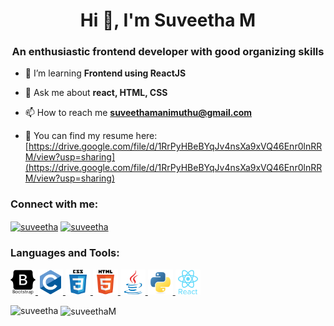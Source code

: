 <h1 align="center">Hi 👋, I'm Suveetha M</h1>
<h3 align="center">An enthusiastic frontend developer with good organizing skills</h3>

- 🌱 I’m learning **Frontend using ReactJS**

- 💬 Ask me about **react, HTML, CSS**

- 📫 How to reach me **suveethamanimuthu@gmail.com**

- 📄 You can find my resume here: [https://drive.google.com/file/d/1RrPyHBeBYqJv4nsXa9xVQ46Enr0lnRRM/view?usp=sharing](https://drive.google.com/file/d/1RrPyHBeBYqJv4nsXa9xVQ46Enr0lnRRM/view?usp=sharing)

<h3 align="left">Connect with me:</h3>
<p align="left">
<a href="https://www.linkedin.com/in/suveetha-m/" target="blank"><img align="center" src="https://raw.githubusercontent.com/rahuldkjain/github-profile-readme-generator/master/src/images/icons/Social/linked-in-alt.svg" alt="suveetha" height="30" width="40" /></a>
<a href="https://leetcode.com/SuveethaM/" target="blank"><img align="center" src="https://raw.githubusercontent.com/rahuldkjain/github-profile-readme-generator/master/src/images/icons/Social/leet-code.svg" alt="suveetha" height="30" width="40" /></a>
</p>

<h3 align="left">Languages and Tools:</h3>
<p align="left"><a href="https://getbootstrap.com" target="_blank" rel="noreferrer"> <img src="https://raw.githubusercontent.com/devicons/devicon/master/icons/bootstrap/bootstrap-plain-wordmark.svg" alt="bootstrap" width="40" height="40"/> </a> <a href="https://www.cprogramming.com/" target="_blank" rel="noreferrer"> <img src="https://raw.githubusercontent.com/devicons/devicon/master/icons/c/c-original.svg" alt="c" width="40" height="40"/> </a> <a href="https://www.w3schools.com/css/" target="_blank" rel="noreferrer"> <img src="https://raw.githubusercontent.com/devicons/devicon/master/icons/css3/css3-original-wordmark.svg" alt="css3" width="40" height="40"/> </a> <a href="https://www.w3.org/html/" target="_blank" rel="noreferrer"> <img src="https://raw.githubusercontent.com/devicons/devicon/master/icons/html5/html5-original-wordmark.svg" alt="html5" width="40" height="40"/> </a> <a href="https://www.java.com" target="_blank" rel="noreferrer"> <img src="https://raw.githubusercontent.com/devicons/devicon/master/icons/java/java-original.svg" alt="java" width="40" height="40"/> </a> <a href="https://www.python.org" target="_blank" rel="noreferrer"> <img src="https://raw.githubusercontent.com/devicons/devicon/master/icons/python/python-original.svg" alt="python" width="40" height="40"/> </a> <a href="https://reactjs.org/" target="_blank" rel="noreferrer"> <img src="https://raw.githubusercontent.com/devicons/devicon/master/icons/react/react-original-wordmark.svg" alt="react" width="40" height="40"/> </a> </p>

<p><img align="left" src="https://github-readme-stats.vercel.app/api/top-langs?username=SuveethaM&show_icons=true&locale=en&layout=compact" alt="suveetha" /></p>

<p>&nbsp;<img align="center" src="https://github-readme-stats.vercel.app/api?username=SuveethaM&show_icons=true&locale=en" alt="suveethaM" /></p>


<!-- ![LeetCode Stats](https://leetcard.jacoblin.cool/SuveethaM?theme=dark&font=Noto%20Sans%20Elymaic) -->
